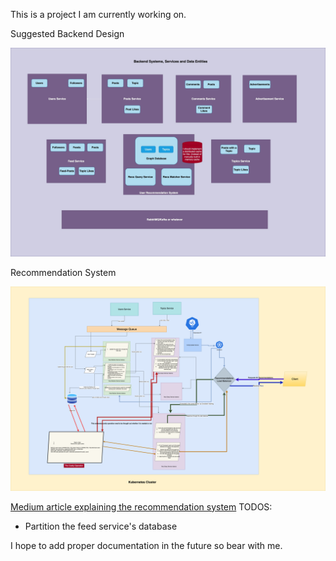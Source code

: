 This is a project I am currently working on.

Suggested Backend Design

![Backend Architecture](https://github.com/DimuthuWeerathunga/social-network/blob/main/Backend%20Architecture%20v3.jpg?raw=true)

Recommendation System

![Recommendation System](https://github.com/DimuthuWeerathunga/social-network/blob/main/Recommendation%20System%20V2.png?raw=true)

[Medium article explaining the recommendation system](https://medium.com/@dimuthu_weerathunga/a-scalable-user-recommendation-system-without-ai-possibly-over-engineered-d86146f43a7b)
TODOS:

- Partition the feed service's database

I hope to add proper documentation in the future so bear with me.
